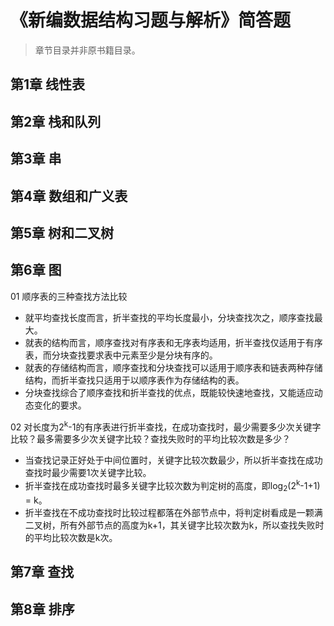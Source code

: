 # 《新编数据结构习题与解析》简答题

> 章节目录并非原书籍目录。

## 第1章 线性表

## 第2章 栈和队列

## 第3章 串

## 第4章 数组和广义表

## 第5章 树和二叉树

## 第6章 图

01 顺序表的三种查找方法比较

+ 就平均查找长度而言，折半查找的平均长度最小，分块查找次之，顺序查找最大。
+ 就表的结构而言，顺序查找对有序表和无序表均适用，折半查找仅适用于有序表，而分块查找要求表中元素至少是分块有序的。
+ 就表的存储结构而言，顺序查找和分块查找可以适用于顺序表和链表两种存储结构，而折半查找只适用于以顺序表作为存储结构的表。
+ 分块查找综合了顺序查找和折半查找的优点，既能较快速地查找，又能适应动态变化的要求。

02 对长度为2<sup>k</sup>-1的有序表进行折半查找，在成功查找时，最少需要多少次关键字比较？最多需要多少次关键字比较？查找失败时的平均比较次数是多少？

+ 当查找记录正好处于中间位置时，关键字比较次数最少，所以折半查找在成功查找时最少需要1次关键字比较。
+ 折半查找在成功查找时最多关键字比较次数为判定树的高度，即log<sub>2</sub>(2<sup>k</sup>-1+1) = k。
+ 折半查找在不成功查找时比较过程都落在外部节点中，将判定树看成是一颗满二叉树，所有外部节点的高度为k+1，其关键字比较次数为k，所以查找失败时的平均比较次数是k次。

## 第7章 查找

## 第8章 排序